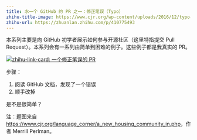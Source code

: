 ```yaml
---
title: 水一个 GitHub 的 PR 之一：修正笔误（Typo）
zhihu-title-image: https://www.cjr.org/wp-content/uploads/2016/12/typo-wide.png
zhihu-url: https://zhuanlan.zhihu.com/p/410775493
---
```


本系列主要是向 GitHub 初学者展示如何参与开源社区（这里特指提交 Pull Request）。本系列会有一系列由简单到困难的例子。这些例子都是我真实的 PR。

[![zhihu-link-card: 一个修正笔误的 PR](https://www.cjr.org/wp-content/uploads/2016/12/typo-wide.png)](https://github.com/ripple/ripple-client/pull/1789)

步骤：

1. 阅读 GitHub 文档，发现了一个错误
2. 顺手改掉

是不是很简单？

注：题图来自 <https://www.cjr.org/language_corner/a_new_housing_community_in.php>，作者 Merrill Perlman。
